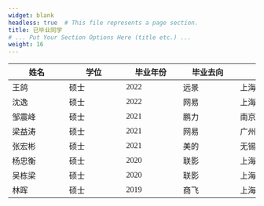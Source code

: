 ```yaml
---
widget: blank
headless: true  # This file represents a page section.
title: 已毕业同学
# ... Put Your Section Options Here (title etc.) ...
weight: 16
---
```


<font face="华文中宋">

| <div style="width:100px">姓名</div> | <div style="width:100px">学位</div>   | <div style="width:100px">毕业年份</div> | <div style="width:100px">毕业去向</div>  | <div style="width:200px"> 城市 </div> |
| --------------------------------------- | ------------------------------------- | --------------------------------------- | ------------------------------------- |------------------------------------- |
|王鸽 | 硕士 | 2022 | 远景 | 上海 |
|沈逸 | 硕士 | 2022 | 网易 |上海 |
|邹震峰 | 硕士 | 2021 | 鹏力 | 南京 |
|梁益涛 | 硕士 | 2021 | 网易 |广州 |
|张宏彬 | 硕士 | 2021 | 美的| 无锡 |
|杨忠衡 | 硕士 | 2020 | 联影 | 上海 |
|吴栋梁 | 硕士 | 2020 | 联影 |上海 |
|林晖 | 硕士 | 2019 | 商飞 | 上海 |


</font>